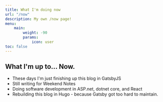 ```yaml
---
title: What I'm doing now
url: "/now"
description: My own /now page!
menu:
    main: 
        weight: -90
        params:
            icon: user
toc: false
---
```


## What I'm up to... Now.

* These days I'm just finishing up this blog in GatsbyJS
* Still writing for Weekend Notes
* Doing software development in ASP.net, dotnet core, and React
* Rebuilding this blog in Hugo - because Gatsby got too hard to maintain.